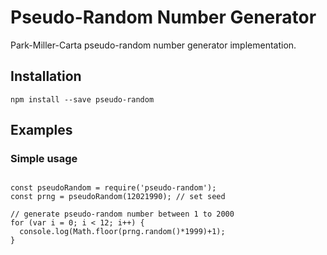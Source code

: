 # Pseudo-Random Number Generator

Park-Miller-Carta pseudo-random number generator implementation.

## Installation

```
npm install --save pseudo-random
```

## Examples

### Simple usage

```

const pseudoRandom = require('pseudo-random');
const prng = pseudoRandom(12021990); // set seed

// generate pseudo-random number between 1 to 2000 
for (var i = 0; i < 12; i++) {
  console.log(Math.floor(prng.random()*1999)+1);
}

```
